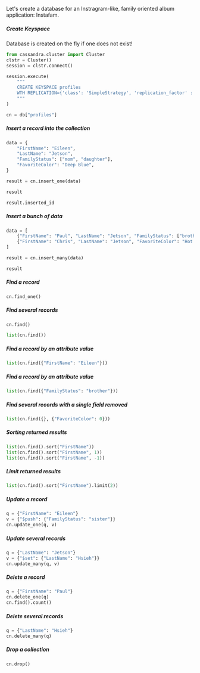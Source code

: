 Let's create a database for an Instragram-like, family oriented
album application: Instafam.


##### Create Keyspace

Database is created on the fly if one does not exist!

```python
from cassandra.cluster import Cluster
clstr = Cluster()
session = clstr.connect()

session.execute(
    """
    CREATE KEYSPACE profiles
    WTH REPLICATION={'class': 'SimpleStrategy', 'replication_factor' : 3};
    """
)
```


```python
cn = db["profiles"]
```

##### Insert a record into the collection

```python
data = {
    "FirstName": "Eileen",
    "LastName": "Jetson",
    "FamilyStatus": ["mom", "daughter"],
    "FavoriteColor": "Deep Blue",
}

result = cn.insert_one(data)

result

result.inserted_id
```

##### Insert a bunch of data

```python
data = [
    {"FirstName": "Paul", "LastName": "Jetson", "FamilyStatus": ["brother", "son"]},
    {"FirstName": "Chris", "LastName": "Jetson", "FavoriteColor": "Hot Pink"},
]

result = cn.insert_many(data)

result
```


##### Find a record

```python
cn.find_one()
```


##### Find several records


```python
cn.find()
```

```python
list(cn.find())
```

##### Find a record by an attribute value


```python
list(cn.find({"FirstName": "Eileen"}))
```

##### Find a record by an attribute value


```python
list(cn.find({"FamilyStatus": "brother"}))
```

##### Find several records with a single field removed


```python
list(cn.find({}, {"FavoriteColor": 0}))
```

##### Sorting returned results

```python
list(cn.find().sort("FirstName"))
list(cn.find().sort("FirstName", 1))
list(cn.find().sort("FirstName", -1))
```

##### Limit returned results

```python
list(cn.find().sort("FirstName").limit(2))
```

##### Update a record

```python
q = {"FirstName": "Eileen"}
v = {"$push": {"FamilyStatus": "sister"}}
cn.update_one(q, v)
```

##### Update several records

```python
q = {"LastName": "Jetson"}
v = {"$set": {"LastName": "Hsieh"}}
cn.update_many(q, v)
```

##### Delete a record

```python
q = {"FirstName": "Paul"}
cn.delete_one(q)
cn.find().count()
```

##### Delete several records

```python
q = {"LastName": "Hsieh"}
cn.delete_many(q)
```

##### Drop a collection

```python
cn.drop()
```
